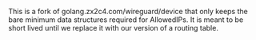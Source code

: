 This is a fork of golang.zx2c4.com/wireguard/device that only keeps the bare
minimum data structures required for AllowedIPs. It is meant to be short lived
until we replace it with our version of a routing table.

